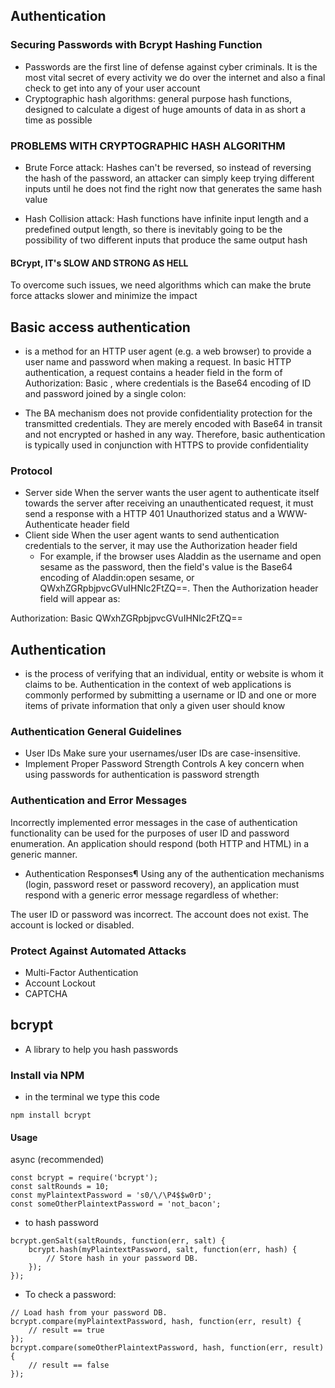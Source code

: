 ## Authentication


### Securing Passwords with Bcrypt Hashing Function
* Passwords are the first line of defense against cyber criminals. It is the most vital secret of every activity we do over the internet and also a final check to get into any of your user account
 * Cryptographic hash algorithms: general purpose hash functions, designed to calculate a digest of huge amounts of data in as short a time as possible

 ### PROBLEMS WITH CRYPTOGRAPHIC HASH ALGORITHM
 * Brute Force attack: Hashes can't be reversed, so instead of reversing the hash of the password, an attacker can simply keep trying different inputs until he does not find the right now that generates the same hash value

 * Hash Collision attack: Hash functions have infinite input length and a predefined output length, so there is inevitably going to be the possibility of two different inputs that produce the same output hash

 #### BCrypt, IT's SLOW AND STRONG AS HELL
To overcome such issues, we need algorithms which can make the brute force attacks slower and minimize the impact

## Basic access authentication
* is a method for an HTTP user agent (e.g. a web browser) to provide a user name and password when making a request. In basic HTTP authentication, a request contains a header field in the form of Authorization: Basic <credentials>, where credentials is the Base64 encoding of ID and password joined by a single colon:

* The BA mechanism does not provide confidentiality protection for the transmitted credentials. They are merely encoded with Base64 in transit and not encrypted or hashed in any way. Therefore, basic authentication is typically used in conjunction with HTTPS to provide confidentiality

### Protocol
* Server side
When the server wants the user agent to authenticate itself towards the server after receiving an unauthenticated request, it must send a response with a HTTP 401 Unauthorized status and a WWW-Authenticate header field
* Client side
When the user agent wants to send authentication credentials to the server, it may use the Authorization header field
    * For example, if the browser uses Aladdin as the username and open sesame as the password, then the field's value is the Base64 encoding of Aladdin:open sesame, or QWxhZGRpbjpvcGVuIHNlc2FtZQ==. Then the Authorization header field will appear as:

Authorization: Basic QWxhZGRpbjpvcGVuIHNlc2FtZQ==

## Authentication
*  is the process of verifying that an individual, entity or website is whom it claims to be. Authentication in the context of web applications is commonly performed by submitting a username or ID and one or more items of private information that only a given user should know

### Authentication General Guidelines
*  User IDs
Make sure your usernames/user IDs are case-insensitive. 
*  Implement Proper Password Strength Controls
A key concern when using passwords for authentication is password strength

### Authentication and Error Messages
Incorrectly implemented error messages in the case of authentication functionality can be used for the purposes of user ID and password enumeration. An application should respond (both HTTP and HTML) in a generic manner.

* Authentication Responses¶
Using any of the authentication mechanisms (login, password reset or password recovery), an application must respond with a generic error message regardless of whether:

The user ID or password was incorrect.
The account does not exist.
The account is locked or disabled. 

### Protect Against Automated Attacks
* Multi-Factor Authentication
* Account Lockout
* CAPTCHA

## bcrypt
* A library to help you hash passwords

### Install via NPM
* in the terminal we type this code 
````
npm install bcrypt
```` 
#### Usage
async (recommended)
````
const bcrypt = require('bcrypt');
const saltRounds = 10;
const myPlaintextPassword = 's0/\/\P4$$w0rD';
const someOtherPlaintextPassword = 'not_bacon';
`````

* to hash password 
`````
bcrypt.genSalt(saltRounds, function(err, salt) {
    bcrypt.hash(myPlaintextPassword, salt, function(err, hash) {
        // Store hash in your password DB.
    });
});
`````
* To check a password:
````
// Load hash from your password DB.
bcrypt.compare(myPlaintextPassword, hash, function(err, result) {
    // result == true
});
bcrypt.compare(someOtherPlaintextPassword, hash, function(err, result) {
    // result == false
});
````